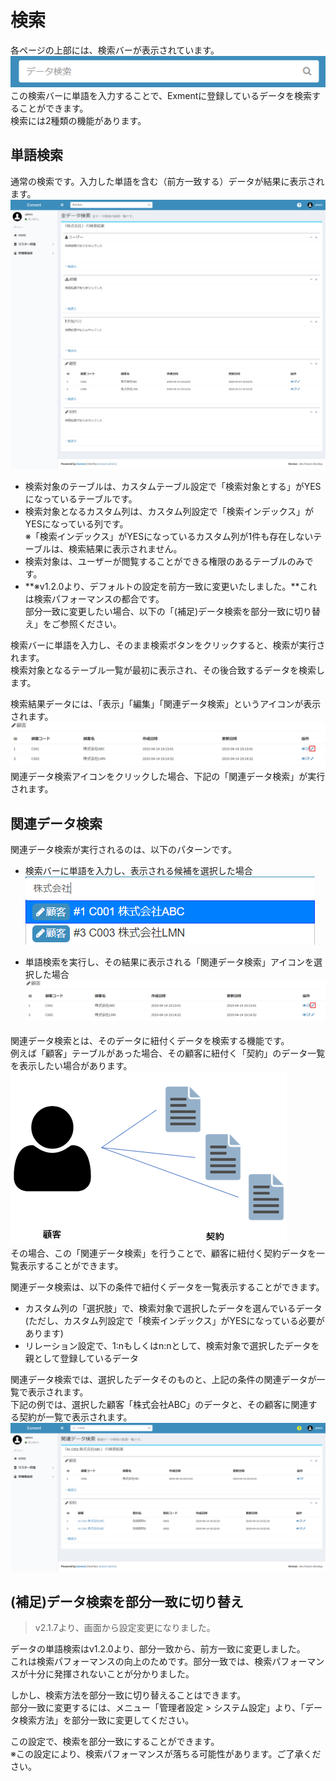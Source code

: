 # 検索
各ページの上部には、検索バーが表示されています。  
![検索1](img/search/search1.png)  
この検索バーに単語を入力することで、Exmentに登録しているデータを検索することができます。  
検索には2種類の機能があります。  

## 単語検索
通常の検索です。入力した単語を含む（前方一致する）データが結果に表示されます。  
![検索2](img/search/search2.png)  
- 検索対象のテーブルは、カスタムテーブル設定で「検索対象とする」がYESになっているテーブルです。  
- 検索対象となるカスタム列は、カスタム列設定で「検索インデックス」がYESになっている列です。  
※「検索インデックス」がYESになっているカスタム列が1件も存在しないテーブルは、検索結果に表示されません。  
- 検索対象は、ユーザーが閲覧することができる権限のあるテーブルのみです。  
- **※v1.2.0より、デフォルトの設定を前方一致に変更いたしました。**これは検索パフォーマンスの都合です。  
部分一致に変更したい場合、以下の「(補足)データ検索を部分一致に切り替え」をご参照ください。

検索バーに単語を入力し、そのまま検索ボタンをクリックすると、検索が実行されます。  
検索対象となるテーブル一覧が最初に表示され、その後合致するデータを検索します。

検索結果データには、「表示」「編集」「関連データ検索」というアイコンが表示されます。  
![検索3](img/search/search3.png)    
関連データ検索アイコンをクリックした場合、下記の「関連データ検索」が実行されます。  

## 関連データ検索
関連データ検索が実行されるのは、以下のパターンです。  
- 検索バーに単語を入力し、表示される候補を選択した場合  
![検索4](img/search/search4.png)  

- 単語検索を実行し、その結果に表示される「関連データ検索」アイコンを選択した場合  
![検索3](img/search/search3.png)  

関連データ検索とは、そのデータに紐付くデータを検索する機能です。  
例えば「顧客」テーブルがあった場合、その顧客に紐付く「契約」のデータ一覧を表示したい場合があります。  
![検索6](img/search/search6.png)  
その場合、この「関連データ検索」を行うことで、顧客に紐付く契約データを一覧表示することができます。  
  
関連データ検索は、以下の条件で紐付くデータを一覧表示することができます。  
- カスタム列の「選択肢」で、検索対象で選択したデータを選んでいるデータ(ただし、カスタム列設定で「検索インデックス」がYESになっている必要があります)  
- リレーション設定で、1:nもしくはn:nとして、検索対象で選択したデータを親として登録しているデータ  
  
関連データ検索では、選択したデータそのものと、上記の条件の関連データが一覧で表示されます。  
下記の例では、選択した顧客「株式会社ABC」のデータと、その顧客に関連する契約が一覧で表示されます。  
![検索5](img/search/search5.png)  


## (補足)データ検索を部分一致に切り替え
> v2.1.7より、画面から設定変更になりました。

データの単語検索はv1.2.0より、部分一致から、前方一致に変更しました。  
これは検索パフォーマンスの向上のためです。部分一致では、検索パフォーマンスが十分に発揮されないことが分かりました。  
  
しかし、検索方法を部分一致に切り替えることはできます。  
部分一致に変更するには、メニュー「管理者設定 > システム設定」より、「データ検索方法」を部分一致に変更してください。  
  
この設定で、検索を部分一致にすることができます。  
※この設定により、検索パフォーマンスが落ちる可能性があります。ご了承ください。